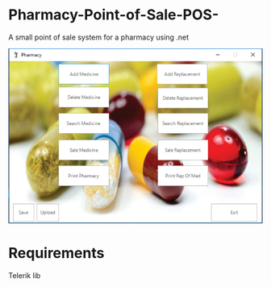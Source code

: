 # Pharmacy-Point-of-Sale-POS-
A small point of sale system for a pharmacy using .net

![Alt text](Screenshots/pharma.PNG?raw=true "POS")

<H1>Requirements</H1>
Telerik lib

